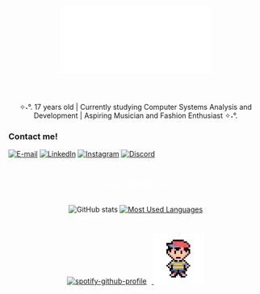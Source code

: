 <div align="center">
  <a href="https://git.io/typing-svg">
    <img
      src="the_world_is_yours (2).gif"
      alt="The World Is Yours . . ."
    />
  </a>
</div>

<img align="center" alt="" src="./src/header-gif.gif">

#

<p align="center">✧˖°. 17 years old |  Currently studying Computer Systems Analysis and Development | Aspiring Musician and Fashion Enthusiast ✧˖°. </p>


<img align="right" alt="" height="190px" src="./src/study.gif">



<h3 align="left">Contact me!</h3>

[![E-mail](https://img.shields.io/badge/-Email-000?style=for-the-badge&logo=microsoft-outlook&logoColor=FF00F6&color:FFF)](mailto:spfcmgl@gmail.com)
[![LinkedIn](https://img.shields.io/badge/-LinkedIn-000?style=for-the-badge&logo=linkedin&logoColor=FF00F6&color:FFF)](https://www.linkedin.com/in/miguel-oliveira-987517359/)
[![Instagram](https://img.shields.io/badge/-Instagram-000?style=for-the-badge&logo=instagram&logoColor=FFFFFF&color:FFF)](https://www.instagram.com/mglseeghosts/)
[![Discord](https://img.shields.io/badge/-Discord-000?style=for-the-badge&logo=discord&logoColor=FFFFFF&color:FFF)](https://discord.com/users/561606730237214746)



#

<div style="text-align: center;" align="center">
  <h3 style="color: white;">⭒ GitHub Stats ⭒</h3>
  <br>
  <img src="https://github-readme-stats-git-masterrstaa-rickstaa.vercel.app/api?username=seeyuhmgl&hide_title=true&show_icons=true&include_all_commits=false&count_private=true&line_height=25&hide=issues&bg_color=000000&title_color=FFFFFF&text_color=FFFFFF&border_radius=3&border_color=FFFFFF&icon_color=FFFFFF&theme=jolly" alt="GitHub stats">

  <a href="https://github.com/seeyuhmgl/github-readme-stats">
    <img src="https://github-readme-stats-git-masterrstaa-rickstaa.vercel.app/api/top-langs/?username=seeyuhmgl&line_height=10&card_width=290&layout=compact&hide_title=false&count_private=true&langs_count=4&show_icons=true&title_color=FFFFFF&hide=html,scss,less&bg_color=000000&text_color=FFFFFF&border_radius=3&border_color=FFFFFF" alt="Most Used Languages">
  </a>
</div>

#

<p align="center">
  <a href="https://spotify-github-profile.kittinanx.com/api/view?uid=rmss5fpp7aktf2xyyn5tipqlc&redirect=true">
    <img src="https://spotify-github-profile.kittinanx.com/api/view?uid=rmss5fpp7aktf2xyyn5tipqlc&cover_image=true&theme=novatorem&show_offline=false&background_color=121212&interchange=false&bar_color=53b14f&bar_color_cover=false" alt="spotify-github-profile" height="100" style="margin-right: 10px;" />
  </a>
  <img src="https://github.com/seeyuhmgl/seeyuhmgl/blob/main/ezgif-46b0f9860938c5.gif?raw=true" alt="pixel character" height="100" />
</p>


#


